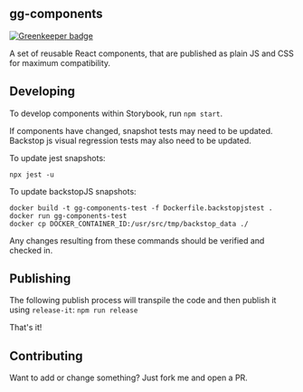 ## gg-components

[![Greenkeeper badge](https://badges.greenkeeper.io/georgegillams/gg-components.svg)](https://greenkeeper.io/)

A set of reusable React components, that are published as plain JS and CSS for maximum compatibility.

## Developing
To develop components within Storybook, run `npm start`.

If components have changed, snapshot tests may need to be updated. Backstop js visual regression tests may also need to be updated.

To update jest snapshots:
```
npx jest -u
```

To update backstopJS snapshots:
```
docker build -t gg-components-test -f Dockerfile.backstopjstest .
docker run gg-components-test
docker cp DOCKER_CONTAINER_ID:/usr/src/tmp/backstop_data ./
```

Any changes resulting from these commands should be verified and checked in.

## Publishing
The following publish process will transpile the code and then publish it using `release-it`:
`npm run release`

That's it!

## Contributing
Want to add or change something? Just fork me and open a PR.
